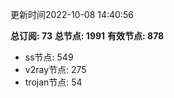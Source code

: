 更新时间2022-10-08 14:40:56

**总订阅: 73**
**总节点: 1991**
**有效节点: 878**
- ss节点: 549
- v2ray节点: 275
- trojan节点: 54
